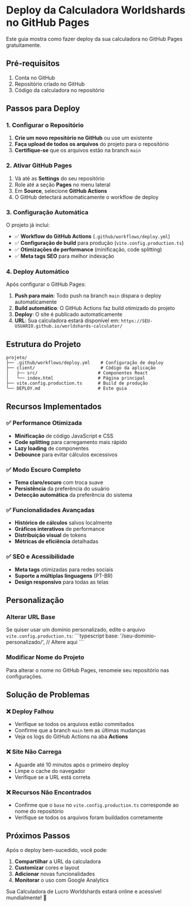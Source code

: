 # Deploy da Calculadora Worldshards no GitHub Pages

Este guia mostra como fazer deploy da sua calculadora no GitHub Pages gratuitamente.

## Pré-requisitos

1. Conta no GitHub
2. Repositório criado no GitHub
3. Código da calculadora no repositório

## Passos para Deploy

### 1. Configurar o Repositório

1. **Crie um novo repositório no GitHub** ou use um existente
2. **Faça upload de todos os arquivos** do projeto para o repositório
3. **Certifique-se** que os arquivos estão na branch `main`

### 2. Ativar GitHub Pages

1. Vá até as **Settings** do seu repositório
2. Role até a seção **Pages** no menu lateral
3. Em **Source**, selecione **GitHub Actions**
4. O GitHub detectará automaticamente o workflow de deploy

### 3. Configuração Automática

O projeto já inclui:
- ✅ **Workflow do GitHub Actions** (`.github/workflows/deploy.yml`)
- ✅ **Configuração de build** para produção (`vite.config.production.ts`)
- ✅ **Otimizações de performance** (minificação, code splitting)
- ✅ **Meta tags SEO** para melhor indexação

### 4. Deploy Automático

Após configurar o GitHub Pages:

1. **Push para main**: Todo push na branch `main` dispara o deploy automaticamente
2. **Build automático**: O GitHub Actions faz build otimizado do projeto
3. **Deploy**: O site é publicado automaticamente
4. **URL**: Sua calculadora estará disponível em: `https://SEU-USUARIO.github.io/worldshards-calculator/`

## Estrutura do Projeto

```
projeto/
├── .github/workflows/deploy.yml    # Configuração de deploy
├── client/                         # Código da aplicação
│   ├── src/                       # Componentes React
│   └── index.html                 # Página principal
├── vite.config.production.ts      # Build de produção
└── DEPLOY.md                      # Este guia
```

## Recursos Implementados

### ✅ Performance Otimizada
- **Minificação** de código JavaScript e CSS
- **Code splitting** para carregamento mais rápido
- **Lazy loading** de componentes
- **Debounce** para evitar cálculos excessivos

### ✅ Modo Escuro Completo
- **Tema claro/escuro** com troca suave
- **Persistência** da preferência do usuário
- **Detecção automática** da preferência do sistema

### ✅ Funcionalidades Avançadas
- **Histórico de cálculos** salvos localmente
- **Gráficos interativos** de performance
- **Distribuição visual** de tokens
- **Métricas de eficiência** detalhadas

### ✅ SEO e Acessibilidade
- **Meta tags** otimizadas para redes sociais
- **Suporte a múltiplas linguagens** (PT-BR)
- **Design responsivo** para todas as telas

## Personalização

### Alterar URL Base
Se quiser usar um domínio personalizado, edite o arquivo `vite.config.production.ts`:
\`\`\`typescript
base: '/seu-dominio-personalizado/', // Altere aqui
\`\`\`

### Modificar Nome do Projeto
Para alterar o nome no GitHub Pages, renomeie seu repositório nas configurações.

## Solução de Problemas

### ❌ Deploy Falhou
- Verifique se todos os arquivos estão commitados
- Confirme que a branch `main` tem as últimas mudanças
- Veja os logs do GitHub Actions na aba **Actions**

### ❌ Site Não Carrega
- Aguarde até 10 minutos após o primeiro deploy
- Limpe o cache do navegador
- Verifique se a URL está correta

### ❌ Recursos Não Encontrados
- Confirme que o `base` no `vite.config.production.ts` corresponde ao nome do repositório
- Verifique se todos os arquivos foram buildados corretamente

## Próximos Passos

Após o deploy bem-sucedido, você pode:
1. **Compartilhar** a URL da calculadora
2. **Customizar** cores e layout
3. **Adicionar** novas funcionalidades
4. **Monitorar** o uso com Google Analytics

Sua Calculadora de Lucro Worldshards estará online e acessível mundialmente! 🚀